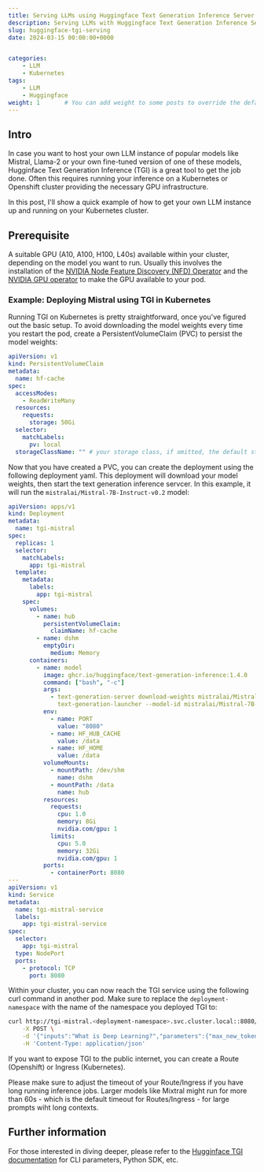```yaml
---
title: Serving LLMs using Huggingface Text Generation Inference Server on Kubernetes
description: Serving LLMs with Huggingface Text Generation Inference Server robustly in minutes
slug: huggingface-tgi-serving
date: 2024-03-15 00:00:00+0000


categories:
    - LLM
    - Kubernetes
tags:
    - LLM
    - Huggingface
weight: 1       # You can add weight to some posts to override the default sorting (date descending)
---
```


## Intro

In case you want to host your own LLM instance of popular models like Mistral, Llama-2 or your own fine-tuned version of one of these models, Hugginface Text Generation Inference (TGI) is a great tool to get the job done. Often this requires running your inference on a Kubernetes or Openshift cluster providing the necessary GPU infrastructure.

In this post, I'll show a quick example of how to get your own LLM instance up and running on your Kubernetes cluster.

## Prerequisite

A suitable GPU (A10, A100, H100, L40s) available within your cluster, depending on the model you want to run. Usually this involves the installation of the [NVIDIA Node Feature Discovery (NFD) Operator](https://docs.nvidia.com/datacenter/cloud-native/openshift/latest/install-nfd.html) and the [NVIDIA GPU operator](https://docs.nvidia.com/datacenter/cloud-native/gpu-operator/latest/) to make the GPU available to your pod.

### Example: Deploying Mistral using TGI in Kubernetes

Running TGI on Kubernetes is pretty straightforward, once you've figured out the basic setup.
To avoid downloading the model weights every time you restart the pod, create a PersistentVolumeClaim (PVC) to persist the model weights:

```yaml
apiVersion: v1
kind: PersistentVolumeClaim
metadata:
  name: hf-cache
spec:
  accessModes:
    - ReadWriteMany
  resources:
    requests:
      storage: 50Gi
  selector:
    matchLabels:
      pv: local
  storageClassName: "" # your storage class, if omitted, the default storage class will be used
```

Now that you have created a PVC, you can create the deployment using the following deployment yaml. This deployment will download your model weights, then start the text generation inference servcer. In this example, it will run the `mistralai/Mistral-7B-Instruct-v0.2` model:

```yaml
apiVersion: apps/v1
kind: Deployment
metadata:
  name: tgi-mistral
spec:
  replicas: 1
  selector:
    matchLabels:
      app: tgi-mistral
  template:
    metadata:
      labels:
        app: tgi-mistral
    spec:
      volumes:
        - name: hub
          persistentVolumeClaim:
            claimName: hf-cache
        - name: dshm
          emptyDir:
            medium: Memory
      containers:
        - name: model
          image: ghcr.io/huggingface/text-generation-inference:1.4.0
          command: ["bash", "-c"]
          args:
            - text-generation-server download-weights mistralai/Mistral-7B-Instruct-v0.2;
              text-generation-launcher --model-id mistralai/Mistral-7B-Instruct-v0.2 --port 8080
          env:
            - name: PORT
              value: "8080"
            - name: HF_HUB_CACHE
              value: /data
            - name: HF_HOME
              value: /data
          volumeMounts:
            - mountPath: /dev/shm
              name: dshm
            - mountPath: /data
              name: hub
          resources:
            requests:
              cpu: 1.0
              memory: 8Gi
              nvidia.com/gpu: 1
            limits:
              cpu: 5.0
              memory: 32Gi
              nvidia.com/gpu: 1
          ports:
            - containerPort: 8080
---
apiVersion: v1
kind: Service
metadata:
  name: tgi-mistral-service
  labels:
    app: tgi-mistral-service
spec:
  selector:
    app: tgi-mistral
  type: NodePort
  ports:
    - protocol: TCP
      port: 8080

```

Within your cluster, you can now reach the TGI service using the following curl command in another pod. Make sure to replace the `deployment-namespace` with the name of the namespace you deployed TGI to: 

```bash
curl http://tgi-mistral.<deployment-namespace>.svc.cluster.local::8080/generate \
    -X POST \
    -d '{"inputs":"What is Deep Learning?","parameters":{"max_new_tokens":20}}' \
    -H 'Content-Type: application/json'
```

If you want to expose TGI to the public internet, you can create a Route (Openshift) or Ingress (Kubernetes).

Please make sure to adjust the timeout of your Route/Ingress if you have long running inference jobs. Larger models like Mixtral might run for more than 60s - which is the default timeout for Routes/Ingress - for large prompts wiht long contexts.

## Further information

For those interested in diving deeper, please refer to the [Hugginface TGI documentation](https://github.com/huggingface/text-generation-inference) for CLI parameters, Python SDK, etc.
